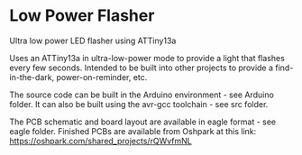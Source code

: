 # Low Power Flasher
Ultra low power LED flasher using ATTiny13a

Uses an ATTiny13a in ultra-low-power mode to provide a light that flashes every few seconds.
Intended to be built into other projects to provide a find-in-the-dark, power-on-reminder, etc.

The source code can be built in the Arduino environment - see Arduino folder.
It can also be built using the avr-gcc toolchain - see src folder.

The PCB schematic and board layout are available in eagle format - see eagle folder.
Finished PCBs are available from Oshpark at this link:  https://oshpark.com/shared_projects/rQWvfmNL

